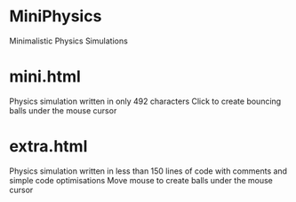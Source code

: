 # MiniPhysics
Minimalistic Physics Simulations

# mini.html
Physics simulation written in only 492 characters
Click to create bouncing balls under the mouse cursor

# extra.html
Physics simulation written in less than 150 lines of code with comments and simple code optimisations
Move mouse to create balls under the mouse cursor
